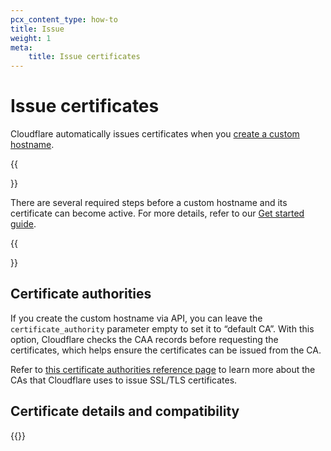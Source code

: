 ```yaml
---
pcx_content_type: how-to
title: Issue
weight: 1
meta:
    title: Issue certificates
---
```


# Issue certificates

Cloudflare automatically issues certificates when you [create a custom hostname](/cloudflare-for-platforms/cloudflare-for-saas/domain-support/create-custom-hostnames/).

{{<Aside type="note">}}

There are several required steps before a custom hostname and its certificate can become active. For more details, refer to our [Get started guide](/cloudflare-for-platforms/cloudflare-for-saas/start/getting-started/).

{{</Aside>}}

## Certificate authorities

If you create the custom hostname via API, you can leave the `certificate_authority` parameter empty to set it to “default CA”. With this option, Cloudflare checks the CAA records before requesting the certificates, which helps ensure the certificates can be issued from the CA.

Refer to [this certificate authorities reference page](/ssl/reference/certificate-authorities/) to learn more about the CAs that Cloudflare uses to issue SSL/TLS certificates.

## Certificate details and compatibility

{{<render file="_issue-certs-preamble.md">}}